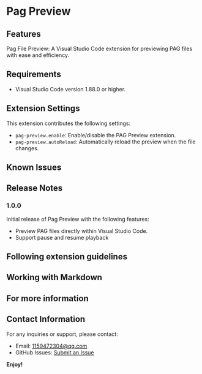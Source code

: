 # Pag Preview


## Features

Pag File Preview: A Visual Studio Code extension for previewing PAG files with ease and efficiency.

## Requirements
- Visual Studio Code version 1.88.0 or higher.

## Extension Settings

This extension contributes the following settings:

- `pag-preview.enable`: Enable/disable the PAG Preview extension.
- `pag-preview.autoReload`: Automatically reload the preview when the file changes.

## Known Issues


## Release Notes


### 1.0.0

Initial release of Pag Preview with the following features:

- Preview PAG files directly within Visual Studio Code.
- Support pause and resume playback

## Following extension guidelines


## Working with Markdown

## For more information

## Contact Information

For any inquiries or support, please contact:

- Email: 1159472304@qq.com
- GitHub Issues: [Submit an Issue](https://github.com/lantianhaijiao)

**Enjoy!**
